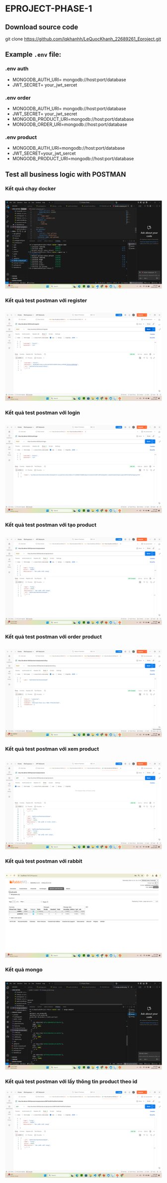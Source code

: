# EPROJECT-PHASE-1

## Download source code
git clone https://github.com/lqkhanhh/LeQuocKhanh_22689261_Eproject.git

## Example `.env` file:

### .env auth
- MONGODB_AUTH_URI= mongodb://host:port/database
- JWT_SECRET= your_jwt_sercet

### .env order
- MONGODB_AUTH_URI= mongodb://host:port/database
- JWT_SECRET= your_jwt_secret
- MONGODB_PRODUCT_URI=mongodb://host:port/database
- MONGODB_ORDER_URI=mongodb://host:port/database

### .env product
- MONGODB_AUTH_URI=mongodb://host:port/database
- JWT_SECRET=your_jwt_sercet
- MONGODB_PRODUCT_URI=mongodb://host:port/database

## Test all business logic with POSTMAN
### Kết quả chạy docker
![results](public/results/docker.png)
---------------
### Kết quả test postman với register
![results](public/results/register.png)
---------------
### Kết quả test postman với login
![results](public/results/login.png)
---------------
### Kết quả test postman với tạo product
![results](public/results/product.png)
---------------
### Kết quả test postman với order product
![results](public/results/order.png)
---------------
### Kết quả test postman với xem product
![results](public/results/getProduct.png)
---------------
### Kết quả test postman với rabbit
![results](public/results/rabbit.png)
---------------
### Kết quả mongo
![results](public/results/mongo.png)
---------------
### Kết quả test postman với lấy thông tin product theo id
![results](public/results/getIDproduct.png)